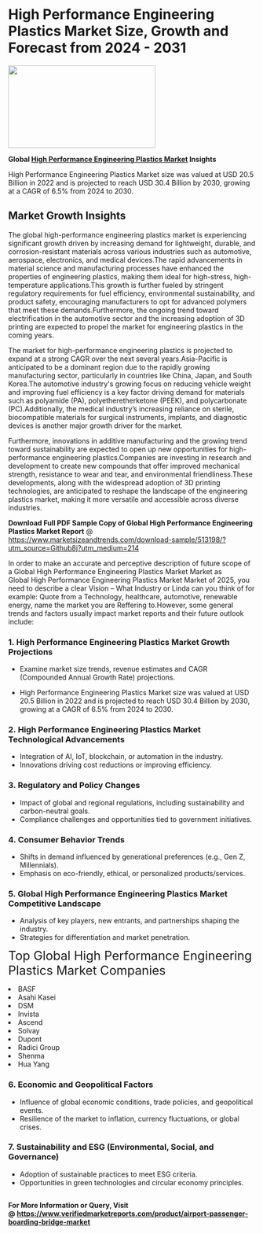 <H1>High Performance Engineering Plastics Market Size, Growth and Forecast from 2024 - 2031</H1><img class="aligncenter size-medium wp-image-584254" src="https://thirdeyenews.in/wp-content/uploads/2024/09/Global-Market-Research-300x168.jpeg" alt="" width="300" height="168" /><p><strong>Global&nbsp;<a href="https://www.marketsizeandtrends.com/download-sample/513198/?utm_source=Github8j?utm_medium=214">High Performance Engineering Plastics Market</a> Insights</strong></p><p>High Performance Engineering Plastics Market size was valued at USD 20.5 Billion in 2022 and is projected to reach USD 30.4 Billion by 2030, growing at a CAGR of 6.5% from 2024 to 2030.</p><p><h2>Market Growth Insights</h2> <p>The global high-performance engineering plastics market is experiencing significant growth driven by increasing demand for lightweight, durable, and corrosion-resistant materials across various industries such as automotive, aerospace, electronics, and medical devices.The rapid advancements in material science and manufacturing processes have enhanced the properties of engineering plastics, making them ideal for high-stress, high-temperature applications.This growth is further fueled by stringent regulatory requirements for fuel efficiency, environmental sustainability, and product safety, encouraging manufacturers to opt for advanced polymers that meet these demands.Furthermore, the ongoing trend toward electrification in the automotive sector and the increasing adoption of 3D printing are expected to propel the market for engineering plastics in the coming years.</p> <p>The market for high-performance engineering plastics is projected to expand at a strong CAGR over the next several years.Asia-Pacific is anticipated to be a dominant region due to the rapidly growing manufacturing sector, particularly in countries like China, Japan, and South Korea.The automotive industry's growing focus on reducing vehicle weight and improving fuel efficiency is a key factor driving demand for materials such as polyamide (PA), polyetheretherketone (PEEK), and polycarbonate (PC).Additionally, the medical industry’s increasing reliance on sterile, biocompatible materials for surgical instruments, implants, and diagnostic devices is another major growth driver for the market.</p> <p>Furthermore, innovations in additive manufacturing and the growing trend toward sustainability are expected to open up new opportunities for high-performance engineering plastics.Companies are investing in research and development to create new compounds that offer improved mechanical strength, resistance to wear and tear, and environmental friendliness.These developments, along with the widespread adoption of 3D printing technologies, are anticipated to reshape the landscape of the engineering plastics market, making it more versatile and accessible across diverse industries.</p> <p><span class=""><strong>Download Full PDF Sample Copy of Global High Performance Engineering Plastics Market Report</strong> @ <a href="https://www.marketsizeandtrends.com/download-sample/513198/?utm_source=Github8j?utm_medium=214" target="_blank">https://www.marketsizeandtrends.com/download-sample/513198/?utm_source=Github8j?utm_medium=214</a></span></p><p>In order to make an accurate and perceptive description of future scope of a Global&nbsp;High Performance Engineering Plastics Market Market as Global&nbsp;High Performance Engineering Plastics Market Market of 2025, you need to describe a clear Vision &ndash; What Industry or Linda can you think of for example: Quote from a Technology, healthcare, automotive, renewable energy, name the market you are Reffering to.However, some general trends and factors usually impact market reports and their future outlook include:</p><h3>1.&nbsp;<strong>High Performance Engineering Plastics Market Growth Projections</strong></h3><ul><li>Examine market size trends, revenue estimates and CAGR (Compounded Annual Growth Rate) projections.</li><li><p>High Performance Engineering Plastics Market size was valued at USD 20.5 Billion in 2022 and is projected to reach USD 30.4 Billion by 2030, growing at a CAGR of 6.5% from 2024 to 2030.</p></li></ul><h3>2.&nbsp;<strong>High Performance Engineering Plastics Market Technological Advancements</strong></h3><ul><li>Integration of AI, IoT, blockchain, or automation in the industry.</li><li>Innovations driving cost reductions or improving efficiency.</li></ul><h3>3.&nbsp;<strong>Regulatory and Policy Changes</strong></h3><ul><li>Impact of global and regional regulations, including sustainability and carbon-neutral goals.</li><li>Compliance challenges and opportunities tied to government initiatives.</li></ul><h3>4.&nbsp;<strong>Consumer Behavior Trends</strong></h3><ul><li>Shifts in demand influenced by generational preferences (e.g., Gen Z, Millennials).</li><li>Emphasis on eco-friendly, ethical, or personalized products/services.</li></ul><h3>5.&nbsp;<strong>Global High Performance Engineering Plastics Market Competitive Landscape</strong></h3><ul><li>Analysis of key players, new entrants, and partnerships shaping the industry.</li><li>Strategies for differentiation and market penetration.</li></ul><p data-pm-slice="1 1 []"><span style="color: inherit; font-family: inherit; font-size: 25px;">Top Global High Performance Engineering Plastics Market Companies</span></p><div class="" data-test-id=""><p><li>BASF</li><li> Asahi Kasei</li><li> DSM</li><li> Invista</li><li> Ascend</li><li> Solvay</li><li> Dupont</li><li> Radici Group</li><li> Shenma</li><li> Hua Yang</li></p></div><h3>6.&nbsp;<strong>Economic and Geopolitical Factors</strong></h3><ul><li>Influence of global economic conditions, trade policies, and geopolitical events.</li><li>Resilience of the market to inflation, currency fluctuations, or global crises.</li></ul><h3>7.&nbsp;<strong>Sustainability and ESG (Environmental, Social, and Governance)</strong></h3><ul><li>Adoption of sustainable practices to meet ESG criteria.</li><li>Opportunities in green technologies and circular economy principles.</li></ul><h2><strong style="font-size: 14px;">For More Information or Query, Visit @&nbsp;</strong><a style="background-color: #ffffff; font-size: 14px;" href="https://www.marketsizeandtrends.com/report/high-performance-engineering-plastics-market/" target="_blank">https://www.verifiedmarketreports.com/product/airport-passenger-boarding-bridge-market</a></h2>